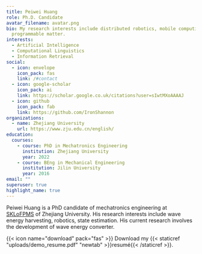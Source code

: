 ```yaml
---
title: Peiwei Huang
role: Ph.D. Candidate
avatar_filename: avatar.png
bio: My research interests include distributed robotics, mobile computing and
  programmable matter.
interests:
  - Artificial Intelligence
  - Computational Linguistics
  - Information Retrieval
social:
  - icon: envelope
    icon_pack: fas
    link: /#contact
  - icon: google-scholar
    icon_pack: ai
    link: https://scholar.google.co.uk/citations?user=sIwtMXoAAAAJ
  - icon: github
    icon_pack: fab
    link: https://github.com/IronShannon
organizations:
  - name: Zhejiang University
    url: https://www.zju.edu.cn/english/
education:
  courses:
    - course: PhD in Mechatronics Engineering
      institution: Zhejiang University
      year: 2022
    - course: BEng in Mechanical Engineering
      institution: Jilin University
      year: 2016
email: ""
superuser: true
highlight_name: true
---
```

Peiwei Huang is a PhD candidate of mechatronics engineering at [SKLoFPMS](http://sklofp.zju.edu.cn/skl/) of Zhejiang University. His research interests include wave energy harvesting, robotics, state estimation. His current research involves the development of wave energy converter.

{{< icon name="download" pack="fas" >}} Download my {{< staticref "uploads/demo_resume.pdf" "newtab" >}}resumé{{< /staticref >}}.